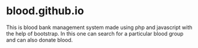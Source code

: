 # blood.github.io
This is blood bank management system made using php and javascript with the help of bootstrap. In this one can search for a particular blood group and can also donate blood.
